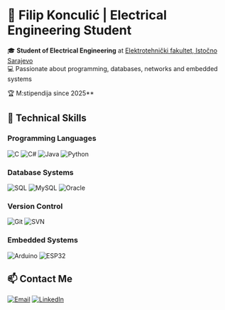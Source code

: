 # 🚀 Filip Konculić | Electrical Engineering Student

🎓 **Student of Electrical Engineering** at [Elektrotehnički fakultet, Istočno Sarajevo](https://www.etf.ues.rs.ba/)  
💻 Passionate about programming, databases, networks and embedded systems

🏆 M:stipendija since 2025**  

## 🔧 Technical Skills

### Programming Languages
![C](https://img.shields.io/badge/C-00599C?style=flat&logo=c&logoColor=white)
![C#](https://img.shields.io/badge/C%23-239120?style=flat&logo=c-sharp&logoColor=white)
![Java](https://img.shields.io/badge/Java-007396?style=flat&logo=java&logoColor=white)
![Python](https://img.shields.io/badge/Python-3776AB?style=flat&logo=python&logoColor=white)

### Database Systems
![SQL](https://img.shields.io/badge/SQL-4479A1?style=flat&logo=postgresql&logoColor=white)
![MySQL](https://img.shields.io/badge/MySQL-4479A1?style=flat&logo=mysql&logoColor=white)
![Oracle](https://img.shields.io/badge/Oracle_SQL-F80000?style=flat&logo=oracle&logoColor=white)

### Version Control
![Git](https://img.shields.io/badge/Git-F05032?style=flat&logo=git&logoColor=white)
![SVN](https://img.shields.io/badge/Subversion-809CC9?style=flat&logo=subversion&logoColor=white)

### Embedded Systems
![Arduino](https://img.shields.io/badge/Arduino-00979D?style=flat&logo=arduino&logoColor=white)
![ESP32](https://img.shields.io/badge/ESP32-E7352C?style=flat&logo=espressif&logoColor=white)

## 📫 Contact Me

[![Email](https://img.shields.io/badge/Email-D14836?style=flat&logo=gmail&logoColor=white)](mailto:konculicfilip@gmail.com)
[![LinkedIn](https://img.shields.io/badge/LinkedIn-0077B5?style=flat&logo=linkedin&logoColor=white)](https://www.linkedin.com/in/filip-konculić-77771b255/)
